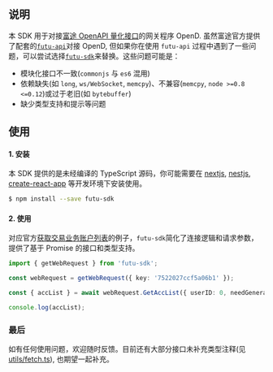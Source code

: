 ## 说明

本 SDK 用于对接[富途 OpenAPI 量化接口](https://openapi.futunn.com/futu-api-doc/intro/intro.html?lang=zh-cn)的网关程序 OpenD. 虽然富途官方提供了配套的[`futu-api`](https://www.npmjs.com/package/futu-api)对接 OpenD, 但如果你在使用 `futu-api` 过程中遇到了一些问题，可以尝试选择[`futu-sdk`](https://www.npmjs.com/package/futu-sdk)来替换。这些问题可能是：

- 模块化接口不一致(`commonjs` 与 `es6` 混用)
- 依赖缺失(如 `long`, `ws/WebSocket`, `memcpy`)、不兼容(`memcpy`, `node >=0.8 <=0.12`)或过于老旧(如 `bytebuffer`)
- 缺少类型支持和提示等问题

## 使用

#### 1. 安装

本 SDK 提供的是未经编译的 TypeScript 源码，你可能需要在 [nextjs](https://nextjs.org/), [nestjs](https://nestjs.com/), [create-react-app](https://create-react-app.dev/) 等开发环境下安装使用。

```bash
$ npm install --save futu-sdk
```

#### 2. 使用

对应官方[获取交易业务账户列表](https://openapi.futunn.com/futu-api-doc/trade/get-acc-list.html)的例子，`futu-sdk`简化了连接逻辑和请求参数，提供了基于 Promise 的接口和类型支持。

```ts
import { getWebRequest } from 'futu-sdk';

const webRequest = getWebRequest({ key: '7522027ccf5a06b1' });

const { accList } = await webRequest.GetAccList({ userID: 0, needGeneralSecAccount: true });

console.log(accList);
```

### 最后

如有任何使用问题，欢迎随时反馈。目前还有大部分接口未补充类型注释(见[utils/fetch.ts](https://github.com/lihz6/futu-sdk/blob/master/utils/fetch.ts)), 也期望一起补充。
